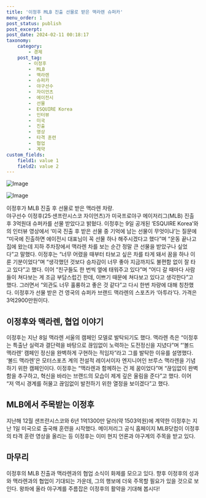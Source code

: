 ```yaml
---
title: '이정후 MLB 진출 선물로 받은 맥라렌 슈퍼카'
menu_order: 1
post_status: publish
post_excerpt: 
post_date: 2024-02-11 00:18:17
taxonomy:
    category:
        - 경제
    post_tag:
        - 이정후
        -  MLB
        -  맥라렌
        -  슈퍼카
        -  야구선수
        -  자이언츠
        -  에이전시
        -  선물
        -  ESQUIRE Korea
        -  인터뷰
        -  미국
        -  진출
        -  영상
        -  타격 훈련
        -  협업
        -  계약
custom_fields:
    field1: value 1
    field2: value 2
---
```


![Image](https://imgnews.pstatic.net/image/023/2024/02/10/0003816060_001_20240210194201064.jpg?type=w647)

![Image](https://imgnews.pstatic.net/image/023/2024/02/10/0003816060_002_20240210194201106.jpg?type=w647)

이정후가 MLB 진출 후 선물로 받은 맥라렌 차량.  
야구선수 이정후(25·샌프란시스코 자이언츠)가 미국프로야구 메이저리그(MLB) 진출 후 3억원대 슈퍼카를 선물 받았다고 밝혔다. 이정후는 9일 공개된 ‘ESQUIRE Korea’와의 인터뷰 영상에서 ‘미국 진출 후 받은 선물 중 기억에 남는 선물이 무엇이냐’는 질문에 “미국에 진출하면 에이전시 대표님이 꼭 선물 하나 해주시겠다고 했다”며 “운동 끝나고 집에 왔는데 지하 주차장에서 맥라렌 차를 보는 순간 정말 큰 선물을 받았구나 싶었다”고 말했다. 이정후는 “너무 어렸을 때부터 타보고 싶은 차를 타게 돼서 꿈을 하나 이룬 기분이었다”며 “생각했던 것보다 승차감이 너무 좋아 지금까지도 불편함 없이 잘 타고 있다”고 했다. 이어 “친구들도 한 번씩 옆에 태워주고 있다”며 “어디 갈 때마다 사람들이 쳐다보는 게 조금 부담스럽긴 한데, 이쁘기 때문에 쳐다보고 있다고 생각한다”고 했다. 그러면서 “외관도 너무 훌륭하고 좋은 것 같다”고 다시 한번 차량에 대해 칭찬했다. 이정후가 선물 받은 건 영국의 슈퍼카 브랜드 맥라렌의 스포츠카 ‘아투라’다. 가격은 3억2900만원이다.
## 이정후와 맥라렌, 협업 이야기
이정후는 지난 8일 맥라렌 서울의 캠페인 모델로 발탁되기도 했다. 맥라렌 측은 “이정후는 특출난 실력과 결단력을 바탕으로 끊임없이 노력하는 도전정신을 지녔다”며 “’볼드 맥라렌’ 캠페인 정신을 완벽하게 구현하는 적임자”라고 그를 발탁한 이유를 설명했다. ‘볼드 맥라렌’은 모터스포츠 계의 전설적 레이서이자 엔지니어인 브루스 맥라렌을 기념하기 위한 캠페인이다. 이정후는 “맥라렌과 함께하는 건 제 꿈이었다”며 “끊임없이 완벽함을 추구하고, 혁신을 바라는 브랜드의 모습이 제게 깊은 울림을 준다”고 했다. 이어 “저 역시 경계를 허물고 끊임없이 발전하기 위한 열정을 보이겠다”고 했다.
## MLB에서 주목받는 이정후
지난해 12월 샌프란시스코와 6년 1억1300만 달러(약 1503억원)에 계약한 이정후는 지난 1일 미국으로 출국해 훈련을 시작했다. 메이저리그 공식 홈페이지 MLB닷컴이 이정후의 타격 훈련 영상을 올리는 등 이정후는 이미 현지 언론과 야구계의 주목을 받고 있다.
## 마무리
이정후의 MLB 진출과 맥라렌과의 협업 소식이 화제를 모으고 있다. 향후 이정후의 성과와 맥라렌과의 협업이 기대되는 가운데, 그의 행보에 더욱 주목할 필요가 있을 것으로 보인다. 왕좌에 올라 야구계를 주름잡은 이정후의 활약을 기대해 봅시다!
